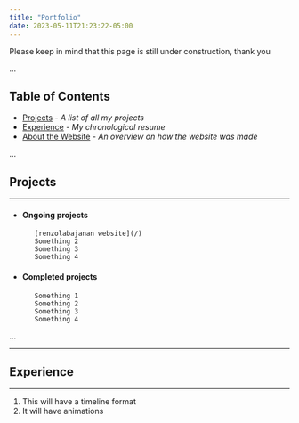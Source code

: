 ```yaml
---
title: "Portfolio"
date: 2023-05-11T21:23:22-05:00
---
```

Please keep in mind that this page is still under construction, thank you    

...

## Table of Contents
- [Projects](#Projects) *- A list of all my projects*
- [Experience](#experience) *- My chronological resume*
- [About the Website](/portfolio/about-the-website) *- An overview on how the website was made*

...

## Projects
---

- #### Ongoing projects
         [renzolabajanan website](/) 
         Something 2
         Something 3
         Something 4
- #### Completed projects
         Something 1
         Something 2
         Something 3
         Something 4 

...

---
## Experience
---
1. This will have a timeline format
2. It will have animations

